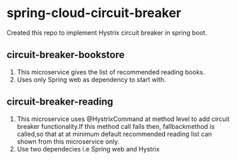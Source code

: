 # spring-cloud-circuit-breaker
Created this repo to implement Hystrix circuit breaker in spring boot.

## circuit-breaker-bookstore
1. This microservice gives the list of recommended reading books.
2. Uses only Spring web as dependency to start with.

## circuit-breaker-reading
1. This microservice uses @HystrixCommand at method level to add circuit breaker functionality.If this 
   method call fails then, fallbackmethod is called,so that at at minimum default recommended reading list can shown
   from this  microservice only.
2. Use two dependecies i.e Spring web and Hystrix

